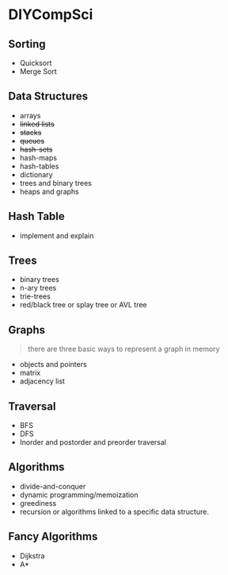 # DIYCompSci

## Sorting
- Quicksort
- Merge Sort

## Data Structures
- arrays
- ~~linked lists~~
- ~~stacks~~
- ~~queues~~
- ~~hash-sets~~
- hash-maps
- hash-tables
- dictionary
- trees and binary trees
- heaps and graphs

## Hash Table
- implement and explain

## Trees
- binary trees
- n-ary trees
- trie-trees
- red/black tree or splay tree or AVL tree

## Graphs
> there are three basic ways to represent a graph in memory

- objects and pointers
- matrix
- adjacency list

## Traversal
- BFS
- DFS
- Inorder and postorder and preorder traversal

## Algorithms
- divide-and-conquer
- dynamic programming/memoization
- greediness
- recursion or algorithms linked to a specific data structure. 

## Fancy Algorithms
- Dijkstra
- A*

